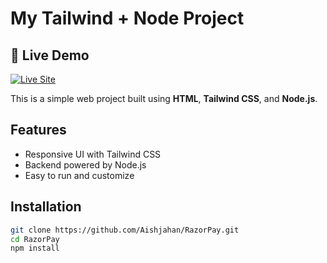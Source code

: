 # My Tailwind + Node Project

## 🚀 Live Demo

[![Live Site](https://img.shields.io/badge/Live-Link-29B6F6?style=for-the-badge&logo=vercel&logoColor=white)](https://razor-pay-drab-eight.vercel.app/)

This is a simple web project built using **HTML**, **Tailwind CSS**, and **Node.js**.

## Features

- Responsive UI with Tailwind CSS
- Backend powered by Node.js
- Easy to run and customize

## Installation

```bash
git clone https://github.com/Aishjahan/RazorPay.git
cd RazorPay
npm install
